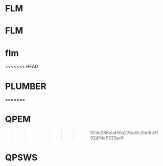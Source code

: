 # FLM
# FLM
# flm
<<<<<<< HEAD
# PLUMBER
=======
# QPEM
>>>>>>> 92de286cb459a278c4fc3b08a3f92d74a6333ac6
# QPSWS
